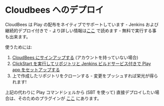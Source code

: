 <!-- translated -->
<!--
# Deploying to Cloudbees
-->
# Cloudbees へのデプロイ

<!--
CloudBees support Play dists natively - with Jenkins and continuous deployment - you can read more about this [here](https://developer.cloudbees.com/bin/view/RUN/Playframework) - yes, you can run it for free.
-->
CloudBees は Play の配布をネイティブでサポートしています - Jenkins および継続的デプロイ付きで - より詳しい情報は[ここ](https://developer.cloudbees.com/bin/view/RUN/Playframework) で読めます - 無料で実行する事も出来ます。

<!--
How to use: 
-->
使うためには:

<!--
1. [Signup for CloudBees](https://www.cloudbees.com/signup) (if you don't already have an account) 
2. [Run the ClickStart to setup a working Play app, with repo and Jenkins build service](https://grandcentral.cloudbees.com/?CB_clickstart=https://raw.github.com/CloudBees-community/play2-clickstart/master/clickstart.json)
3. Clone the repo created above - push your changes and then glory is yours !
-->
1. [CloudBees にサインアップする](https://www.cloudbees.com/signup) (アカウントを持っていない場合) 
2. [ClickStart を実行してリポジトリと Jenkins ビルドサービス付きで Play app をセットアップする](https://grandcentral.cloudbees.com/?CB_clickstart=https://raw.github.com/CloudBees-community/play2-clickstart/master/clickstart.json)
3. 上で作成したリポジトリをクローンする - 変更をプッシュすれば栄光が得られます!

<!--
Alternatively, you may want to just deploy from your Play command shell directly (using SBT), the plugin for this can be found [here](https://github.com/CloudBees-community/sbt-cloudbees-play-plugin).
-->
上記の代わりに Play コマンドシェルから (SBT を使って) 直接デプロイしたい場合は、そのためのプラグインが [ここ](https://github.com/CloudBees-community/sbt-cloudbees-play-plugin) にあります。
